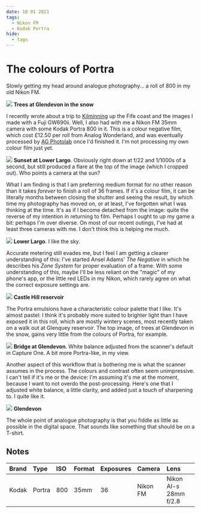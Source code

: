 ```yaml
---
date: 10 01 2021
tags:
  - Nikon FM
  - Kodak Portra
hide:
  - tags
---
```

# The colours of Portra
Slowly getting my head around analogue photography... a roll of 800 in my old Nikon FM. 

![](/img/FM-Kodak-Portra-800-20210110_15053096.jpg)
**Trees at Glendevon in the snow**

I recently wrote about a trip to [Kilminning](/Stories/2020/2020-11-28-Kilminning/) up the Fife coast and the images I made with a Fuji GW690ii. Well, I also had with me a Nikon FM 35mm camera with some Kodak Portra 800 in it. This is a colour negative film, which cost £12.50 per roll from Analog Wonderland, and was eventually processed by [AG Photolab](https://www.ag-photolab.co.uk/) once I'd finished it. I'm not processing my own colour film just yet.

![](/img/FM-Kodak-Portra-800-20210110_14310009.jpg)
**Sunset at Lower Largo**. Obviously right down at f/22 and 1/1000s of a second, but still produced a flare at the top of the image (which I cropped out). Who points a camera at the sun?

What I am finding is that I am preferring medium format for no other reason than it takes *forever* to finish a roll of 36 frames. If it's a colour film, it can be literally months between closing the shutter and seeing the result, by which time my photography has moved on, or at least, I've forgotten what I was thinking at the time. It's as if I become detached from the image: quite the reverse of my intention in returning to film. Perhaps I ought to up my game a bit: perhaps I'm over diverse. On most of our recent outings, I've had at least three cameras with me. I don't think this is helping me much. 

![](/img/FM-Kodak-Portra-800-20210110_15094070.jpg)
**Lower Largo**. I like the sky.

Accurate metering still evades me, but I feel I am getting a clearer understanding of this: I've started Ansel Adams' *The Negative* in which he describes his *Zone System* for proper evaluation of a frame. With some understanding of this, maybe I'll be less reliant on the "magic" of my phone's app, or the little red LEDs in my Nikon, which rarely agree on what the correct exposure settings are.

![](/img/FM-Kodak-Portra-800-20210110_15155136.jpg)
**Castle Hill reservoir**

The Portra emulsions have a characteristic colour palette that I like. It's almost pastel: I think it's probably more suited to brighter light than I have exposed it in this roll, which are mostly wintery scenes, most recently taken on a walk out at Glenquey reservoir. The top image, of trees at Glendevon in the snow, gains very little from the colours of Portra, for example.

![](/img/FM-Kodak-Portra-800-20210110_15195895.jpg)
**Bridge at Glendevon**. White balance adjusted from the scanner's default in Capture One. A bit more Portra-like, in my view.

Another aspect of this workflow that is bothering me is what the scanner assumes in the process. The colours and contrast often seem unimpressive. I can't tell if it's me or the device: I'm assuming it's me at the moment, because I want to not overdo the post-processing. Here's one that I adjusted white balance, a little clarity, and added just a touch of sharpening to. I quite like it.

![](/img/FM-Kodak-Portra-800-20210110_15350082.jpg)
**Glendevon**

The whole point of analogue photography is that you fiddle as little as possible in the digital space. That sounds like something that should be on a T-shirt.

## Notes

Brand|Type|ISO|Format|Exposures|Camera|Lens
:----|:---|:--|:-----|:--------|:-----|:----
Kodak|Portra|800|35mm|36|Nikon FM|Nikon AI-s 28mm f/2.8 


